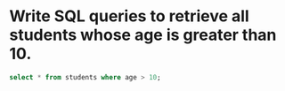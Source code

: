 #  Write SQL queries to retrieve all students whose age is greater than 10. 

```sql
select * from students where age > 10;
```
